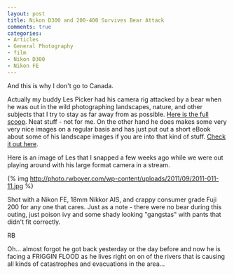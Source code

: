 ```yaml
---
layout: post
title: Nikon D300 and 200-400 Survives Bear Attack
comments: true
categories:
- Articles
- General Photography
- film
- Nikon D300
- Nikon FE
---
```

And this is why I don't go to Canada.

Actually my buddy Les Picker had his camera rig attacked by a bear when he was out in the wild photographing landscapes, nature, and other subjects that I try to stay as far away from as possible. <a href="http://blog.lesterpickerphoto.com/2011/09/02/close-encounters-of-the-bear-kind/">Here is the full scoop</a>. Neat stuff - not for me. On the other hand he does makes some very very nice images on a regular basis and has just put out a short eBook about some of his landscape images if you are into that kind of stuff. <a href="http://blog.lesterpickerphoto.com/ebook/">Check it out here</a>.

Here is an image of Les that I snapped a few weeks ago while we were out playing around with his large format camera in a stream.

{% img http://photo.rwboyer.com/wp-content/uploads/2011/09/2011-011-11.jpg %}

Shot with a Nikon FE, 18mm Nikkor AIS, and crappy consumer grade Fuji 200 for any one that cares. Just as a note - there were no bear during this outing, just poison ivy and some shady looking "gangstas" with pants that didn't fit correctly.

RB

Oh... almost forgot he got back yesterday or the day before and now he is facing a FRIGGIN FLOOD as he lives right on on of the rivers that is causing all kinds of catastrophes and evacuations in the area...